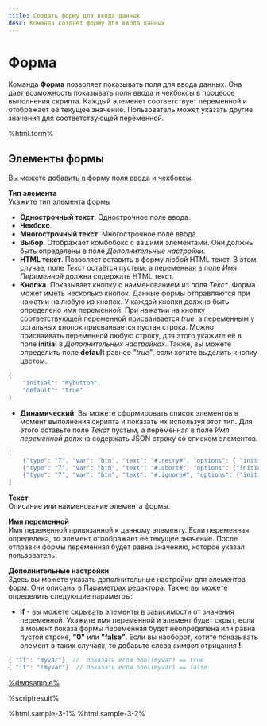 ```yaml
---
title: Создать форму для ввода данных
desc: Команда создаёт форму для ввода данных
---
```

# Форма

Команда **Форма** позволяет показывать поля для ввода данных. Она дает возможность показывать поля ввода и чекбоксы в процессе выполнения скрипта. Каждый элеменет соответствует переменной и отображает её текущее значение. Пользователь может указать другие значения для соответствующей переменной.

%html.form%

## Элементы формы

Вы можете добавить в форму поля ввода и чекбоксы.

**Тип элемента**  
Укажите тип элемента формы

* **Однострочный текст**. Однострочное поле ввода.
* **Чекбокс**. 
* **Многострочный текст**. Многострочное поле ввода.
* **Выбор**. Отображает комбобокс с вашими элементами. Они должны быть определены в поле *Дополнительные настройки*.
* **HTML текст**. Позволяет вставить в форму любой HTML текст. В этом случае, поле *Текст* остаётся пустым, а переменная в поле *Имя Переменной* должна содержать HTML текст.
* **Кнопка**. Показывает кнопку с наименованием из поля *Текст*. Форма может иметь несколько кнопок. Данные формы отправляются при нажатии на любую из кнопок. У каждой кнопки должно быть определено имя переменной. При нажатии на кнопку соответствующей переменной присваивается *true*, а переменным у остальных кнопок присваивается пустая строка. Можно присваивать переменной любую строку, для этого укажите её в поле **initial** в *Дополнительных настройках*. Также, вы можете определить поле **default** равное *"true"*, если хотите выделить кнопку цветом.

``` go
{
    "initial": "mybutton",
    "default": "true"
}
```

* **Динамический**. Вы можете сформировать список элементов в момент выполнения скрипта и показать их используя этот тип. Для этого оставьте поле *Текст* пустым, а переменная в поле *Имя переменной* должна содержать JSON строку со списком элементов.

``` go
[
    {"type": "7", "var": "btn", "text": "#.retry#", "options": { "initial": "retry"}},
    {"type": "7", "var": "btn", "text": "#.abort#", "options": {"initial": "abort"}},
    {"type": "7", "var": "btn", "text": "#.ignore#", "options": {"initial": "ignore"}}
]
```

**Текст**  
Описание или наименование элемента формы.

**Имя переменной**  
Имя переменной привязанной к данному элементу. Если переменная определена, то элемент отоображает её текущее значение. После отправки формы переменная будет равна значению, которое указал пользователь.

**Дополнительные настройки**  
Здесь вы можете указать дополнительные настройки для элементов форм. Они описаны в [Параметрах редактора](/ru/docs/editor-parameters.html). Также вы можете определить следующие параметры:

* **if** - вы можете скрывать элементы в зависимости от значения переменной. Укажите имя переменной и элемент будет скрыт, если в момент показа формы переменная будет неопределена или равна пустой строке, **"0"** или **"false"**. Если вы наоборот, хотите показывать элемент в таких случаях, то добавьте слева символ отрицания **!**.

``` go
{ "if": "myvar"}  //  показать если bool(myvar) == true
{ "if": "!myvar"}  // показать если bool(myvar) == false
```

[%dwnsample%](/samples/sample-3.yaml)

%scriptresult%

%html.sample-3-1%
%html.sample-3-2%